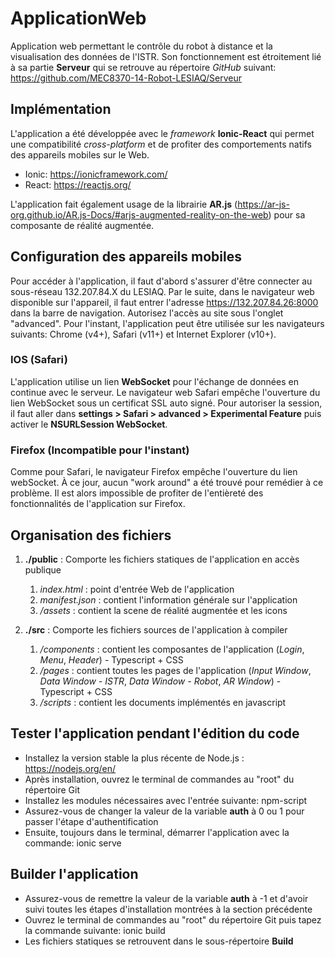 # ApplicationWeb
Application web permettant le contrôle du robot à distance et la visualisation des données de l'ISTR. Son fonctionnement est étroitement lié à sa partie **Serveur** qui se retrouve au répertoire *GitHub* suivant: https://github.com/MEC8370-14-Robot-LESIAQ/Serveur

## Implémentation

L'application a été développée avec le *framework* **Ionic-React** qui permet une compatibilité *cross-platform* et de profiter des comportements natifs des appareils mobiles sur le Web.

- Ionic: https://ionicframework.com/
- React: https://reactjs.org/

L'application fait également usage de la librairie **AR.js** (https://ar-js-org.github.io/AR.js-Docs/#arjs-augmented-reality-on-the-web) pour sa composante de réalité augmentée.

## Configuration des appareils mobiles

Pour accéder à l'application, il faut d'abord s'assurer d'être connecter au sous-réseau 132.207.84.X du LESIAQ. Par le suite, dans le navigateur web disponible sur l'appareil, il faut entrer l'adresse <https://132.207.84.26:8000> dans la barre de navigation. Autorisez l'accès au site sous l'onglet "advanced". Pour l'instant, l'application peut être utilisée sur les navigateurs suivants: Chrome (v4+), Safari (v11+) et Internet Explorer (v10+).

### IOS (Safari)

L'application utilise un lien **WebSocket** pour l'échange de données en continue avec le serveur. Le navigateur web Safari empêche l'ouverture du lien WebSocket sous un certificat SSL auto signé. Pour autoriser la session, il faut aller dans **settings > Safari > advanced > Experimental Feature** puis activer le **NSURLSession WebSocket**.

### Firefox (Incompatible pour l'instant)

Comme pour Safari, le navigateur Firefox empêche l'ouverture du lien webSocket. À ce jour, aucun "work around" a été trouvé pour remédier à ce problème. Il est alors impossible de profiter de l'entièreté des fonctionnalités de l'application sur Firefox.

## Organisation des fichiers

1. **./public** : Comporte les fichiers statiques de l'application en accès publique
    1. *index.html* : point d'entrée Web de l'application 
    2. *manifest.json* : contient l'information générale sur l'application
    3.  */assets* : contient la scene de réalité augmentée et les icons
 
2. **./src** : Comporte les fichiers sources de l'application à compiler
    1. */components* : contient les composantes de l'application (*Login*, *Menu*, *Header*) - Typescript + CSS
    2. */pages* : contient toutes les pages de l'application (*Input Window*, *Data Window - ISTR*, *Data Window - Robot*, *AR Window*) - Typescript + CSS
    3. */scripts* : contient les documents implémentés en javascript

## Tester l'application pendant l'édition du code 

- Installez la version stable la plus récente de Node.js :  https://nodejs.org/en/
- Après installation, ouvrez le terminal de commandes au "root" du répertoire Git
- Installez les modules nécessaires avec l'entrée suivante: npm-script 
- Assurez-vous de changer la valeur de la variable **auth** à 0 ou 1 pour passer l'étape d'authentification
- Ensuite, toujours dans le terminal, démarrer l'application avec la commande: ionic serve

## Builder l'application

- Assurez-vous de remettre la valeur de la variable **auth** à -1 et d'avoir suivi toutes les étapes d'installation montrées à la section précédente
- Ouvrez le terminal de commandes au "root" du répertoire Git puis tapez la commande suivante: ionic build
- Les fichiers statiques se retrouvent dans le sous-répertoire **Build**
